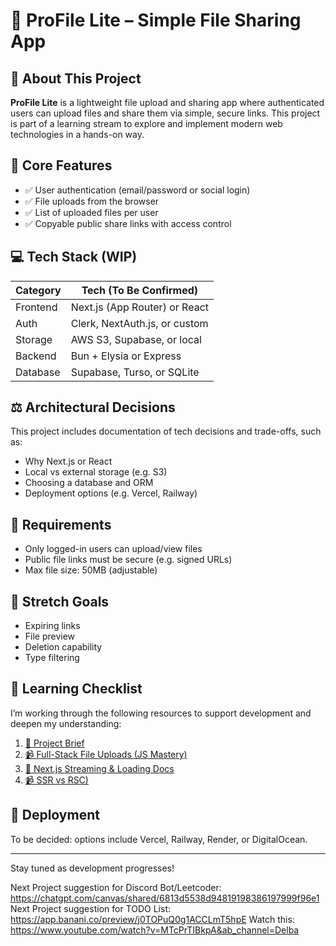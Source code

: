 # 📁 ProFile Lite – Simple File Sharing App

## 🧪 About This Project

**ProFile Lite** is a lightweight file upload and sharing app where authenticated users can upload files and share them via simple, secure links. This project is part of a learning stream to explore and implement modern web technologies in a hands-on way.

## 🎯 Core Features

- ✅ User authentication (email/password or social login)
- ✅ File uploads from the browser
- ✅ List of uploaded files per user
- ✅ Copyable public share links with access control

## 💻 Tech Stack (WIP)

| Category | Tech (To Be Confirmed)        |
| -------- | ----------------------------- |
| Frontend | Next.js (App Router) or React |
| Auth     | Clerk, NextAuth.js, or custom |
| Storage  | AWS S3, Supabase, or local    |
| Backend  | Bun + Elysia or Express       |
| Database | Supabase, Turso, or SQLite    |

## ⚖️ Architectural Decisions

This project includes documentation of tech decisions and trade-offs, such as:

- Why Next.js or React
- Local vs external storage (e.g. S3)
- Choosing a database and ORM
- Deployment options (e.g. Vercel, Railway)

## 🧪 Requirements

- Only logged-in users can upload/view files
- Public file links must be secure (e.g. signed URLs)
- Max file size: 50MB (adjustable)

## 🌟 Stretch Goals

- Expiring links
- File preview
- Deletion capability
- Type filtering

## 🚧 Learning Checklist

I’m working through the following resources to support development and deepen my understanding:

1. [🧠 Project Brief](https://chatgpt.com/canvas/shared/67fef54fab3081918a0890ec5bae39cd)
2. [📹 Full-Stack File Uploads (JS Mastery)](https://www.youtube.com/watch?v=Zq5fmkH0T78&ab_channel=JavaScriptMastery)
3. [📖 Next.js Streaming & Loading Docs](https://nextjs.org/docs/app/building-your-application/routing/loading-ui-and-streaming)
4. [📹 SSR vs RSC)](https://www.youtube.com/watch?v=jEJEFAc8tSI&ab_channel=KodapsAcademy)

## 🚀 Deployment

To be decided: options include Vercel, Railway, Render, or DigitalOcean.

---

Stay tuned as development progresses!

Next Project suggestion for Discord Bot/Leetcoder: https://chatgpt.com/canvas/shared/6813d5538d94819198386197999f96e1
Next Project suggestion for TODO List: https://app.banani.co/preview/j0TOPuQ0g1ACCLmT5hpE
Watch this: https://www.youtube.com/watch?v=MTcPrTIBkpA&ab_channel=Delba
